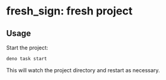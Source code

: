 # fresh_sign: fresh project

## Usage

Start the project:

```sh
deno task start
```

This will watch the project directory and restart as necessary.
